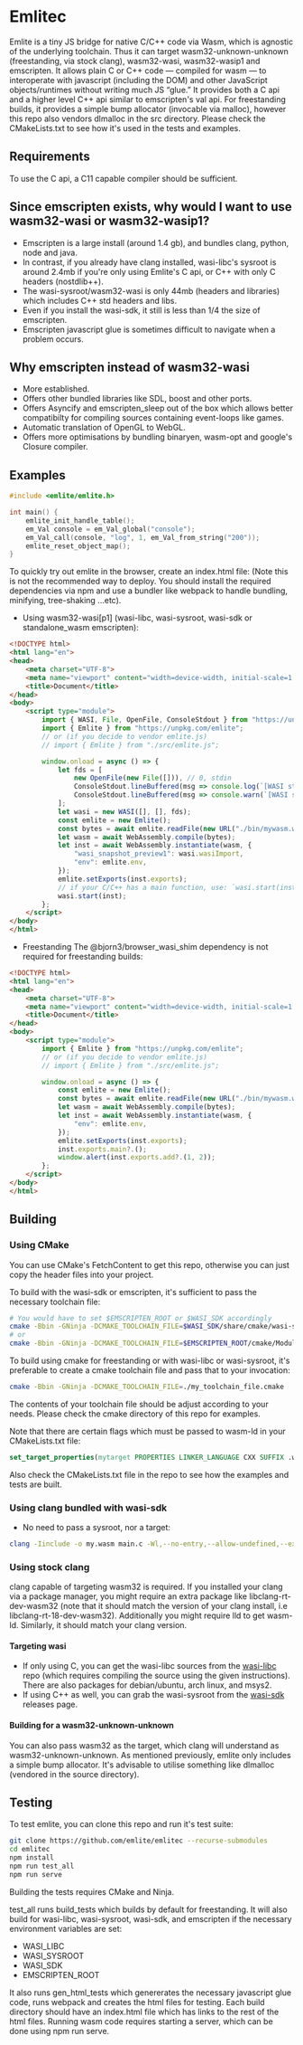 # Emlitec
Emlite is a tiny JS bridge for native C/C++ code via Wasm, which is agnostic of the underlying toolchain. Thus it can target wasm32-unknown-unknown (freestanding, via stock clang), wasm32-wasi, wasm32-wasip1 and emscripten. 
It allows plain C or C++ code — compiled for wasm — to interoperate with javascript (including the DOM) and other JavaScript objects/runtimes without writing much JS “glue.”
It provides both a C api and a higher level C++ api similar to emscripten's val api.
For freestanding builds, it provides a simple bump allocator (invocable via malloc), however this repo also vendors dlmalloc in the src directory. Please check the CMakeLists.txt to see how it's used in the tests and examples.

## Requirements
To use the C api, a C11 capable compiler should be sufficient.

## Since emscripten exists, why would I want to use wasm32-wasi or wasm32-wasip1?
- Emscripten is a large install (around 1.4 gb), and bundles clang, python, node and java.
- In contrast, if you already have clang installed, wasi-libc's sysroot is around 2.4mb if you're only using Emlite's C api, or C++ with only C headers (nostdlib++).
- The wasi-sysroot/wasm32-wasi is only 44mb (headers and libraries) which includes C++ std headers and libs.
- Even if you install the wasi-sdk, it still is less than 1/4 the size of emscripten.
- Emscripten javascript glue is sometimes difficult to navigate when a problem occurs.

## Why emscripten instead of wasm32-wasi
- More established.
- Offers other bundled libraries like SDL, boost and other ports.
- Offers Asyncify and emscripten_sleep out of the box which allows better compatibilty for compiling sources containing event-loops like games.
- Automatic translation of OpenGL to WebGL.
- Offers more optimisations by bundling binaryen, wasm-opt and google's Closure compiler.

## Examples
```c
#include <emlite/emlite.h>

int main() {
    emlite_init_handle_table();
    em_Val console = em_Val_global("console");
    em_Val_call(console, "log", 1, em_Val_from_string("200"));
    emlite_reset_object_map();
}
```

To quickly try out emlite in the browser, create an index.html file:
(Note this is not the recommended way to deploy. You should install the required dependencies via npm and use a bundler like webpack to handle bundling, minifying, tree-shaking ...etc).

- Using wasm32-wasi[p1] (wasi-libc, wasi-sysroot, wasi-sdk or standalone_wasm emscripten):
```html
<!DOCTYPE html>
<html lang="en">
<head>
    <meta charset="UTF-8">
    <meta name="viewport" content="width=device-width, initial-scale=1.0">
    <title>Document</title>
</head>
<body>
    <script type="module">
        import { WASI, File, OpenFile, ConsoleStdout } from "https://unpkg.com/@bjorn3/browser_wasi_shim";
        import { Emlite } from "https://unpkg.com/emlite";
        // or (if you decide to vendor emlite.js)
        // import { Emlite } from "./src/emlite.js";

        window.onload = async () => {
            let fds = [
                new OpenFile(new File([])), // 0, stdin
                ConsoleStdout.lineBuffered(msg => console.log(`[WASI stdout] ${msg}`)), // 1, stdout
                ConsoleStdout.lineBuffered(msg => console.warn(`[WASI stderr] ${msg}`)), // 2, stderr
            ];
            let wasi = new WASI([], [], fds);
            const emlite = new Emlite();
            const bytes = await emlite.readFile(new URL("./bin/mywasm.wasm", import.meta.url));
            let wasm = await WebAssembly.compile(bytes);
            let inst = await WebAssembly.instantiate(wasm, {
                "wasi_snapshot_preview1": wasi.wasiImport,
                "env": emlite.env,
            });
            emlite.setExports(inst.exports);
            // if your C/C++ has a main function, use: `wasi.start(inst)`. If not, use `wasi.initialize(inst)`.
            wasi.start(inst);
        };
    </script>
</body>
</html>
```

- Freestanding
The @bjorn3/browser_wasi_shim dependency is not required for freestanding builds:
```html
<!DOCTYPE html>
<html lang="en">
<head>
    <meta charset="UTF-8">
    <meta name="viewport" content="width=device-width, initial-scale=1.0">
    <title>Document</title>
</head>
<body>
    <script type="module">
        import { Emlite } from "https://unpkg.com/emlite";
        // or (if you decide to vendor emlite.js)
        // import { Emlite } from "./src/emlite.js";

        window.onload = async () => {
            const emlite = new Emlite();
            const bytes = await emlite.readFile(new URL("./bin/mywasm.wasm", import.meta.url));
            let wasm = await WebAssembly.compile(bytes);
            let inst = await WebAssembly.instantiate(wasm, {
                "env": emlite.env,
            });
            emlite.setExports(inst.exports);
            inst.exports.main?.();
            window.alert(inst.exports.add?.(1, 2));
        };
    </script>
</body>
</html>
```

## Building
### Using CMake
You can use CMake's FetchContent to get this repo, otherwise you can just copy the header files into your project.

To build with the wasi-sdk or emscripten, it's sufficient to pass the necessary toolchain file:
```bash
# You would have to set $EMSCRIPTEN_ROOT or $WASI_SDK accordingly
cmake -Bbin -GNinja -DCMAKE_TOOLCHAIN_FILE=$WASI_SDK/share/cmake/wasi-sdk.cmake && cmake --build bin
# or
cmake -Bbin -GNinja -DCMAKE_TOOLCHAIN_FILE=$EMSCRIPTEN_ROOT/cmake/Modules/Platform/Emscripten.cmake && cmake --build bin
```

To build using cmake for freestanding or with wasi-libc or wasi-sysroot, it's preferable to create a cmake toolchain file and pass that to your invocation:
```bash
cmake -Bbin -GNinja -DCMAKE_TOOLCHAIN_FILE=./my_toolchain_file.cmake
```

The contents of your toolchain file should be adjust according to your needs. Please check the cmake directory of this repo for examples.

Note that there are certain flags which must be passed to wasm-ld in your CMakeLists.txt file:
```cmake
set_target_properties(mytarget PROPERTIES LINKER_LANGUAGE CXX SUFFIX .wasm LINK_FLAGS "-Wl,--no-entry,--allow-undefined,--export-dynamic,--export-if-defined=main,--export-table,--import-memory,--export-memory,--strip-all")
```
Also check the CMakeLists.txt file in the repo to see how the examples and tests are built.

### Using clang bundled with wasi-sdk
- No need to pass a sysroot, nor a target:
```bash
clang -Iinclude -o my.wasm main.c -Wl,--no-entry,--allow-undefined,--export-dynamic,--export-if-defined=main,--export-table,--import-memory,--export-memory,--strip-all
```

### Using stock clang
clang capable of targeting wasm32 is required. 
If you installed your clang via a package manager, you might require an extra package like libclang-rt-dev-wasm32 (note that it should match the version of your clang install, i.e libclang-rt-18-dev-wasm32). 
Additionally you might require lld to get wasm-ld. Similarly, it should match your clang version.

#### Targeting wasi
- If only using C, you can get the wasi-libc sources from the [wasi-libc](https://github.com/WebAssembly/wasi-libc) repo (which requires compiling the source using the given instructions). There are also packages for debian/ubuntu, arch linux, and msys2.
- If using C++ as well, you can grab the wasi-sysroot from the [wasi-sdk](https://github.com/WebAssembly/wasi-sdk/releases) releases page.


#### Building for a wasm32-unknown-unknown
You can also pass wasm32 as the target, which clang will understand as wasm32-unknown-unknown.
As mentioned previously, emlite only includes a simple bump allocator. It's advisable to utilise something like dlmalloc (vendored in the source directory).

## Testing
To test emlite, you can clone this repo and run it's test suite:
```bash
git clone https://github.com/emlite/emlitec --recurse-submodules
cd emlitec
npm install
npm run test_all
npm run serve
```

Building the tests requires CMake and Ninja.

test_all runs build_tests which builds by default for freestanding.
It will also build for wasi-libc, wasi-sysroot, wasi-sdk, and emscripten if the necessary environment variables are set:
- WASI_LIBC
- WASI_SYSROOT
- WASI_SDK
- EMSCRIPTEN_ROOT

It also runs gen_html_tests which genererates the necessary javascript glue code, runs webpack and creates the html files for testing. Each build directory should have an index.html file which has links to the rest of the html files.
Running wasm code requires starting a server, which can be done using npm run serve.
